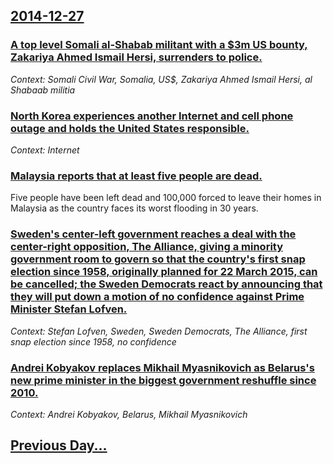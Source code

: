 ## [2014-12-27](/news/2014/12/27/index.md)

### [A top level Somali al-Shabab militant with a $3m US bounty, Zakariya Ahmed Ismail Hersi, surrenders to police. ](/news/2014/12/27/a-top-level-somali-al-shabab-militant-with-a-3m-us-bounty-zakariya-ahmed-ismail-hersi-surrenders-to-police.md)
_Context: Somali Civil War, Somalia, US$, Zakariya Ahmed Ismail Hersi, al Shabaab militia_

### [North Korea experiences another Internet and cell phone outage and holds the United States responsible. ](/news/2014/12/27/north-korea-experiences-another-internet-and-cell-phone-outage-and-holds-the-united-states-responsible.md)
_Context: Internet_

### [Malaysia reports that at least five people are dead. ](/news/2014/12/27/malaysia-reports-that-at-least-five-people-are-dead.md)
Five people have been left dead and 100,000 forced to leave their homes in Malaysia as the country faces its worst flooding in 30 years.

### [Sweden's center-left government reaches a deal with the center-right opposition, The Alliance, giving a minority government room to govern so that the country's first snap election since 1958, originally planned for 22 March 2015, can be cancelled; the Sweden Democrats react by announcing that they will put down a motion of no confidence against Prime Minister Stefan Lofven. ](/news/2014/12/27/sweden-s-center-left-government-reaches-a-deal-with-the-center-right-opposition-the-alliance-giving-a-minority-government-room-to-govern-s.md)
_Context: Stefan Lofven, Sweden, Sweden Democrats, The Alliance, first snap election since 1958, no confidence_

### [Andrei Kobyakov replaces Mikhail Myasnikovich as Belarus's new prime minister in the biggest government reshuffle since 2010. ](/news/2014/12/27/andrei-kobyakov-replaces-mikhail-myasnikovich-as-belarus-s-new-prime-minister-in-the-biggest-government-reshuffle-since-2010.md)
_Context: Andrei Kobyakov, Belarus, Mikhail Myasnikovich_

## [Previous Day...](/news/2014/12/26/index.md)

